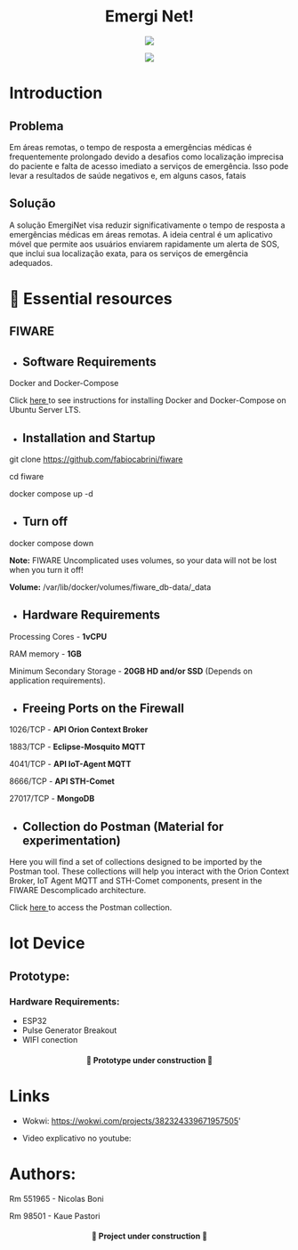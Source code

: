 <h1 align="center"> Emergi Net! </h1>

<p align="center">
<img src="https://img.shields.io/badge/STATUS-em%20Desenvolvimento-green"/>
</p>
<p align="center">
<img src="https://github.com/NicolasBoni/gs-edge/assets/126473385/a44cb18a-40a7-4895-93c4-7b4795d76cc3"/>
</p>


# Introduction

## Problema
Em áreas remotas, o tempo de resposta a emergências médicas é frequentemente prolongado devido a desafios como localização imprecisa do paciente e falta de acesso imediato a serviços de emergência. Isso pode levar a resultados de saúde negativos e, em alguns casos, fatais


## Solução
A solução EmergiNet visa reduzir significativamente o tempo de resposta a emergências médicas em áreas remotas. A ideia central é um aplicativo móvel que permite aos usuários enviarem rapidamente um alerta de SOS, que inclui sua localização exata, para os serviços de emergência adequados.



# 📁 Essential resources

## FIWARE

+ ## Software Requirements

Docker and Docker-Compose

Click <a href=https://docs.docker.com/engine/install/ubuntu/> here </a> to see instructions for installing Docker and Docker-Compose on Ubuntu Server LTS.

+ ## Installation and Startup

git clone https://github.com/fabiocabrini/fiware

cd fiware

docker compose up -d

+ ## Turn off

docker compose down

**Note:** FIWARE Uncomplicated uses volumes, so your data will not be lost when you turn it off!

**Volume:** /var/lib/docker/volumes/fiware_db-data/_data

+ ## Hardware Requirements 

Processing Cores - **1vCPU**

RAM memory - **1GB** 

Minimum Secondary Storage - **20GB HD and/or SSD** (Depends on application requirements).

+ ## Freeing Ports on the Firewall

1026/TCP  - **API Orion Context Broker**

1883/TCP  - **Eclipse-Mosquito MQTT** 

4041/TCP  - **API IoT-Agent MQTT**

8666/TCP  - **API STH-Comet**

27017/TCP - **MongoDB**

+ ## Collection do Postman (Material for experimentation)

Here you will find a set of collections designed to be imported by the Postman tool. These collections will help you interact with the Orion Context Broker, IoT Agent MQTT and STH-Comet components, present in the FIWARE Descomplicado architecture.

Click <a href="https://github.com/NicolasBoni/gs-edge/blob/main/FIWARE.postman_collection_1.json"> here </a> to access the Postman collection.


# Iot Device

## Prototype:

### Hardware Requirements:

- ESP32
- Pulse Generator Breakout
- WIFI conection

<h4 align="center"> 
    🚧 Prototype under construction 🚧
</h4>

# Links

-  Wokwi: https://wokwi.com/projects/382324339671957505'

- Video explicativo no youtube: 


# Authors: 

Rm 551965 - Nicolas Boni

Rm 98501 - Kaue Pastori

<h4 align="center"> 
    🚧 Project under construction 🚧
</h4>